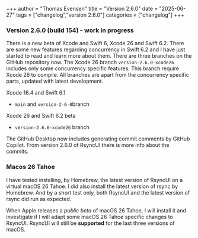 +++
author = "Thomas Evensen"
title = "Version 2.6.0"
date = "2025-06-27"
tags = ["changelog","version 2.6.0"]
categories = ["changelog"]
+++

### Version 2.6.0 (build 154) - work in progress 

There is a new beta of Xcode and Swift 6, Xcode 26 and Swift 6.2. There are some new features regarding concurrency in Swift 6.2 and I have just started to read and learn more about them. There are three branches on the GitHub repository now. The Xcode 26 branch `version-2.6.0-xcode26` includes only some concurrency specific features. This branch require Xcode 26 to compile. All branches are apart from the concurrency specific parts, updated with latest development.

Xcode 16.4 and Swift 6.1

- `main` and `version-2-6-0`branch

Xcode 26 and Swift 6.2 beta

- `version-2.6.0-xcode26` branch

The GitHub Desktop now includes generating commit comments by GitHub Copilot. From version 2.6.0 of RsyncUI there is more info about the commits. 

### Macos 26 Tahoe

I have tested installing, by Homebrew, the latest version of RsyncUI on a virtual macOS 26 Tahoe. I did also install the latest version of rsync by Homebrew. And by a short test only, both RsyncUI and the latest version of rsync did run as expected. 

When Apple releases a *public beta* of macOS 26 Tahoe, I will install it and investigate if I will adapt some  macOS 26 Tahoe specific changes to RsyncUI. RsyncUI will still be **supported** for the last three versions of macOS.

